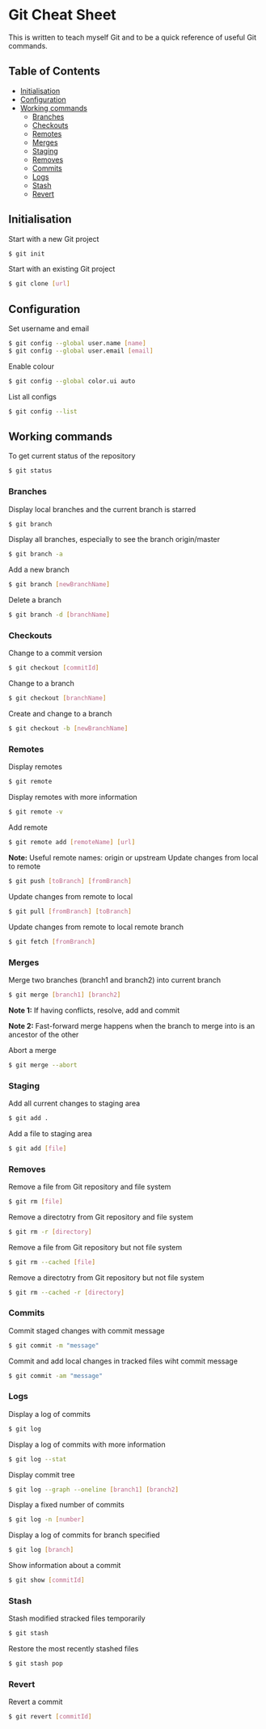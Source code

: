 # Git Cheat Sheet
This is written to teach myself Git and to be a quick reference of useful Git commands.

## Table of Contents
- [Initialisation](#initialisation)
- [Configuration](#configuration)
- [Working commands](#working-commands)
    - [Branches](#branches)
    - [Checkouts](#checkouts)
    - [Remotes](#remotes)
    - [Merges](#merges)
    - [Staging](#staging)
    - [Removes](#removes)
    - [Commits](#commits)
    - [Logs](#logs)
    - [Stash](#stash)
    - [Revert](#revert)

## Initialisation
Start with a new Git project
```bash
$ git init
```
Start with an existing Git project
```bash
$ git clone [url]
```
## Configuration
Set username and email
```bash
$ git config --global user.name [name]
$ git config --global user.email [email]
```
Enable colour
```bash
$ git config --global color.ui auto
```
List all configs
```bash
$ git config --list
```
## Working commands
To get current status of the repository
```bash
$ git status
```
### Branches
Display local branches and the current branch is starred
```bash
$ git branch
```
Display all branches, especially to see the branch origin/master
```bash
$ git branch -a
```
Add a new branch
```bash
$ git branch [newBranchName]
```
Delete a branch
```bash
$ git branch -d [branchName]
```
### Checkouts
Change to a commit version
```bash
$ git checkout [commitId]
```
Change to a branch
```bash
$ git checkout [branchName]
```
Create and change to a branch
```bash
$ git checkout -b [newBranchName]
```
### Remotes
Display remotes
```bash
$ git remote
```
Display remotes with more information
```bash
$ git remote -v
```
Add remote
```bash
$ git remote add [remoteName] [url]
```
**Note:** Useful remote names: origin or upstream
Update changes from local to remote
```bash
$ git push [toBranch] [fromBranch]
```
Update changes from remote to local
```bash
$ git pull [fromBranch] [toBranch]
```
Update changes from remote to local remote branch
```bash
$ git fetch [fromBranch]
```
### Merges
Merge two branches (branch1 and branch2) into current branch
```bash
$ git merge [branch1] [branch2]
```
**Note 1:** If having conflicts, resolve, add and commit

**Note 2:** Fast-forward merge happens when the branch to merge into is an ancestor of the other

Abort a merge
```bash
$ git merge --abort
```
### Staging
Add all current changes to staging area
```bash
$ git add .
```
Add a file to staging area
```bash
$ git add [file]
```
### Removes
Remove a file from Git repository and file system
```bash
$ git rm [file]
```
Remove a directotry from Git repository and file system
```bash
$ git rm -r [directory]
```
Remove a file from Git repository but not file system
```bash
$ git rm --cached [file]
```
Remove a directotry from Git repository but not file system
```bash
$ git rm --cached -r [directory]
```
### Commits
Commit staged changes with commit message
```bash
$ git commit -m "message"
```
Commit and add local changes in tracked files wiht commit message
```bash
$ git commit -am "message"
```
### Logs
Display a log of commits
```bash
$ git log
```
Display a log of commits with more information
```bash
$ git log --stat
```
Display commit tree
```bash
$ git log --graph --oneline [branch1] [branch2]
```
Display a fixed number of commits
```bash
$ git log -n [number]
```
Display a log of commits for branch specified
```bash
$ git log [branch]
```
Show information about a commit
```bash
$ git show [commitId]
```
### Stash
Stash modified stracked files temporarily
```bash
$ git stash
```
Restore the most recently stashed files
```bash
$ git stash pop
```
### Revert
Revert a commit
```bash
$ git revert [commitId]
```
